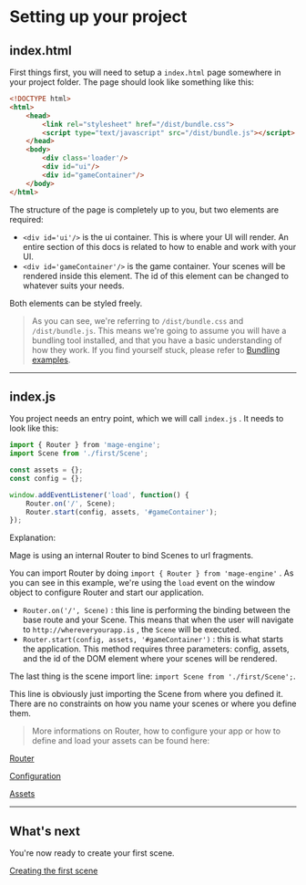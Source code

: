 # Setting up your project

## index.html

First things first, you will need to setup a `index.html` page somewhere in your project folder. The page should look like something like this:

```html
<!DOCTYPE html>
<html>
    <head>
        <link rel="stylesheet" href="/dist/bundle.css">
        <script type="text/javascript" src="/dist/bundle.js"></script>
    </head>
    <body>
        <div class='loader'/>
        <div id="ui"/>
        <div id="gameContainer"/>
    </body>
</html>
```

The structure of the page is completely up to you, but two elements are required:

- `<div id='ui'/>` is the ui container. This is where your UI will render. An entire section of this docs is related to how to enable and work with your UI.
- `<div id='gameContainer'/>` is the game container. Your scenes will be rendered inside this element. The id of this element can be changed to whatever suits your needs.

Both elements can be styled freely.

> As you can see, we're referring to `/dist/bundle.css` and `/dist/bundle.js`. This means we're going to assume you will have a bundling tool installed, and that you have a basic understanding of how they work. If you find yourself stuck, please refer to [Bundling examples](/getting-started/2_1_bundling_examples.md).

---

## index.js


You project needs an entry point, which we will call `index.js` . It needs to look like this:

```js
import { Router } from 'mage-engine';
import Scene from './first/Scene';

const assets = {};
const config = {};

window.addEventListener('load', function() {
    Router.on('/', Scene);
    Router.start(config, assets, '#gameContainer');
});
```

Explanation:

Mage is using an internal Router to bind Scenes to url fragments.

You can import Router by doing `import { Router } from 'mage-engine'` . As you can see in this example, we're using the `load` event on the window object to configure Router and start our application.

- `Router.on('/', Scene)` : this line is performing the binding between the base route and your Scene. This means that when the user will navigate to `http://whereveryourapp.is` , the `Scene` will be executed.
- `Router.start(config, assets, '#gameContainer')` : this is what starts the application. This method requires three parameters: config, assets, and the id of the DOM element where your scenes will be rendered.

The last thing is the scene import line: `import Scene from './first/Scene';`.

This line is obviously just importing the Scene from where you defined it. There are no constraints on how you name your scenes or where you define them.

> More informations on Router, how to configure your app or how to define and load your assets can be found here:

[Router](/)

[Configuration](/)

[Assets](/)

---

## What's next

You're now ready to create your first scene.

[Creating the first scene](/getting-started/3_creating-first-scene.md)
